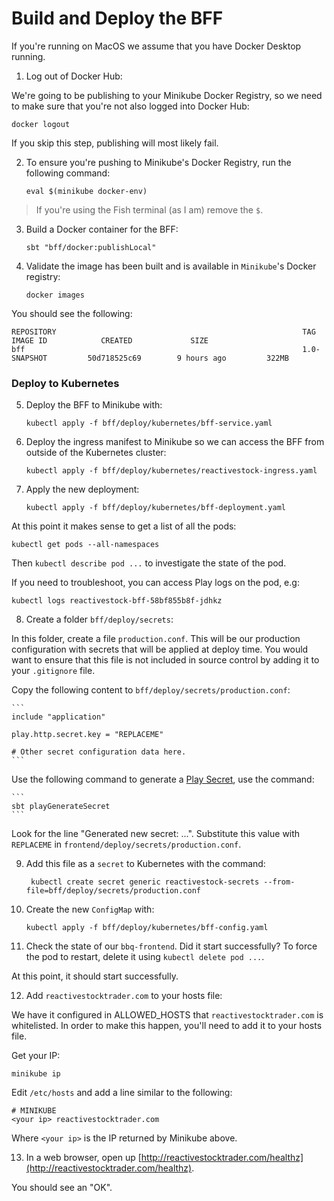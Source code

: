 # Build and Deploy the BFF

If you're running on MacOS we assume that you have Docker Desktop running.

1. Log out of Docker Hub:

We're going to be publishing to your Minikube Docker Registry, so we need to make sure that you're not also logged into Docker Hub:

`docker logout`

If you skip this step, publishing will most likely fail.

2. To ensure you're pushing to Minikube's Docker Registry, run the following command:

    ```
    eval $(minikube docker-env)
    ```
    
> If you're using the Fish terminal (as I am) remove the `$`.

3. Build a Docker container for the BFF:

    ```
    sbt "bff/docker:publishLocal"
    ```
    
4. Validate the image has been built and is available in `Minikube`'s Docker registry:

    ```
    docker images
    ```

You should see the following:

```
REPOSITORY                                                       TAG                  IMAGE ID            CREATED             SIZE
bff                                                              1.0-SNAPSHOT         50d718525c69        9 hours ago         322MB
```

### Deploy to Kubernetes

5. Deploy the BFF to Minikube with:

    ```
    kubectl apply -f bff/deploy/kubernetes/bff-service.yaml
    ```

6. Deploy the ingress manifest to Minikube so we can access the BFF from outside of the Kubernetes cluster:

    ```
    kubectl apply -f bff/deploy/kubernetes/reactivestock-ingress.yaml
    ```

7. Apply the new deployment:

    ```
    kubectl apply -f bff/deploy/kubernetes/bff-deployment.yaml
    ```
    
At this point it makes sense to get a list of all the pods:

```
kubectl get pods --all-namespaces
```

Then `kubectl describe pod ...` to investigate the state of the pod.

If you need to troubleshoot, you can access Play logs on the pod, e.g:

```
kubectl logs reactivestock-bff-58bf855b8f-jdhkz
```
    
8. Create a folder `bff/deploy/secrets`: 

In this folder, create a file `production.conf`. This will be our production configuration with secrets that will be applied at deploy time. You would want to ensure that this file is not included in source control by adding it to your `.gitignore` file.

Copy the following content to `bff/deploy/secrets/production.conf`:

    ```
    include "application"
         
    play.http.secret.key = "REPLACEME"
    
    # Other secret configuration data here.  
    ```
    
Use the following command to generate a [Play Secret](https://www.playframework.com/documentation/latest/ApplicationSecret), use the command:

    ```
    sbt playGenerateSecret
    ```
    
Look for the line "Generated new secret: ...". Substitute this value with `REPLACEME` in `frontend/deploy/secrets/production.conf`.

9. Add this file as a `secret` to Kubernetes with the command:

   ```
    kubectl create secret generic reactivestock-secrets --from-file=bff/deploy/secrets/production.conf
   ```
      
10. Create the new `ConfigMap` with:

    ```
    kubectl apply -f bff/deploy/kubernetes/bff-config.yaml
    ```
    
11. Check the state of our `bbq-frontend`. Did it start successfully? To force the pod to restart, delete it using `kubectl delete pod ...`.

At this point, it should start successfully.

12. Add `reactivestocktrader.com` to your hosts file:

We have it configured in ALLOWED_HOSTS that `reactivestocktrader.com` is whitelisted. In order to make this happen, you'll need to add it to your hosts file.

Get your IP:

`minikube ip`

Edit `/etc/hosts` and add a line similar to the following:

```
# MINIKUBE
<your ip> reactivestocktrader.com
```

Where `<your ip>` is the IP returned by Minikube above.

13. In a web browser, open up [http://reactivestocktrader.com/healthz](http://reactivestocktrader.com/healthz).

You should see an "OK".

